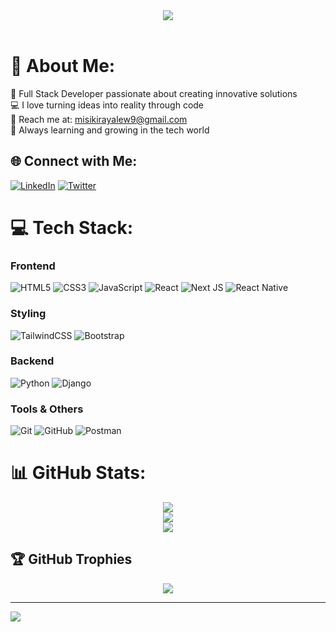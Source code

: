 <div align="center">
  <img src="https://readme-typing-svg.herokuapp.com/?lines=Hi+There!+👋;I'm+Misikir+Ayalew!;Full+Stack+Developer&center=true&size=30">
</div>

<br/>

# 💫 About Me:
🚀 Full Stack Developer passionate about creating innovative solutions<br>
💻 I love turning ideas into reality through code<br>
📧 Reach me at: misikirayalew9@gmail.com<br>
🌱 Always learning and growing in the tech world<br>

## 🌐 Connect with Me:
[![LinkedIn](https://img.shields.io/badge/LinkedIn-%230077B5.svg?logo=linkedin&logoColor=white)](https://linkedin.com/in/misikir-ayalew) 
[![Twitter](https://img.shields.io/badge/Twitter-%231DA1F2.svg?logo=Twitter&logoColor=white)](https://twitter.com/misikir_ayalew)

# 💻 Tech Stack:

### Frontend
![HTML5](https://img.shields.io/badge/html5-%23E34F26.svg?style=for-the-badge&logo=html5&logoColor=white)
![CSS3](https://img.shields.io/badge/css3-%231572B6.svg?style=for-the-badge&logo=css3&logoColor=white)
![JavaScript](https://img.shields.io/badge/javascript-%23323330.svg?style=for-the-badge&logo=javascript&logoColor=%23F7DF1E)
![React](https://img.shields.io/badge/react-%2320232a.svg?style=for-the-badge&logo=react&logoColor=%2361DAFB)
![Next JS](https://img.shields.io/badge/Next-black?style=for-the-badge&logo=next.js&logoColor=white)
![React Native](https://img.shields.io/badge/react_native-%2320232a.svg?style=for-the-badge&logo=react&logoColor=%2361DAFB)

### Styling
![TailwindCSS](https://img.shields.io/badge/tailwindcss-%2338B2AC.svg?style=for-the-badge&logo=tailwind-css&logoColor=white)
![Bootstrap](https://img.shields.io/badge/bootstrap-%238511FA.svg?style=for-the-badge&logo=bootstrap&logoColor=white)

### Backend
![Python](https://img.shields.io/badge/python-3670A0?style=for-the-badge&logo=python&logoColor=ffdd54)
![Django](https://img.shields.io/badge/django-%23092E20.svg?style=for-the-badge&logo=django&logoColor=white)

### Tools & Others
![Git](https://img.shields.io/badge/git-%23F05033.svg?style=for-the-badge&logo=git&logoColor=white)
![GitHub](https://img.shields.io/badge/github-%23121011.svg?style=for-the-badge&logo=github&logoColor=white)
![Postman](https://img.shields.io/badge/Postman-FF6C37?style=for-the-badge&logo=postman&logoColor=white)

# 📊 GitHub Stats:
<div align="center">
  <img src="https://github-readme-stats.vercel.app/api?username=misikirayu&theme=dark&hide_border=false&include_all_commits=true&count_private=true"><br/>
  <img src="https://github-readme-streak-stats.herokuapp.com/?user=misikirayu&theme=dark&hide_border=false"><br/>
  <img src="https://github-readme-stats.vercel.app/api/top-langs/?username=misikirayu&theme=dark&hide_border=false&include_all_commits=true&count_private=true&layout=compact">
</div>

## 🏆 GitHub Trophies
<div align="center">
  <img src="https://github-profile-trophy.vercel.app/?username=misikirayu&theme=radical&no-frame=false&no-bg=true&margin-w=4">
</div>

---
[![](https://visitcount.itsvg.in/api?id=misikirayu&icon=0&color=0)](https://visitcount.itsvg.in)

<!-- You'll need to update your social media links in the "Connect with Me" section --> 
